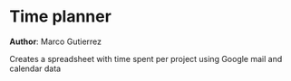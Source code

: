 # Time planner
**Author**: Marco Gutierrez

Creates a spreadsheet with time spent per project using Google mail and calendar data

